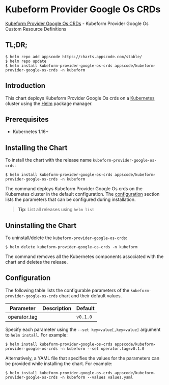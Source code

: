 # Kubeform Provider Google Os CRDs

[Kubeform Provider Google Os CRDs](https://github.com/kubeform) - Kubeform Provider Google Os Custom Resource Definitions

## TL;DR;

```console
$ helm repo add appscode https://charts.appscode.com/stable/
$ helm repo update
$ helm install kubeform-provider-google-os-crds appscode/kubeform-provider-google-os-crds -n kubeform
```

## Introduction

This chart deploys Kubeform Provider Google Os crds on a [Kubernetes](http://kubernetes.io) cluster using the [Helm](https://helm.sh) package manager.

## Prerequisites

- Kubernetes 1.16+

## Installing the Chart

To install the chart with the release name `kubeform-provider-google-os-crds`:

```console
$ helm install kubeform-provider-google-os-crds appscode/kubeform-provider-google-os-crds -n kubeform
```

The command deploys Kubeform Provider Google Os crds on the Kubernetes cluster in the default configuration. The [configuration](#configuration) section lists the parameters that can be configured during installation.

> **Tip**: List all releases using `helm list`

## Uninstalling the Chart

To uninstall/delete the `kubeform-provider-google-os-crds`:

```console
$ helm delete kubeform-provider-google-os-crds -n kubeform
```

The command removes all the Kubernetes components associated with the chart and deletes the release.

## Configuration

The following table lists the configurable parameters of the `kubeform-provider-google-os-crds` chart and their default values.

|  Parameter   | Description | Default  |
|--------------|-------------|----------|
| operator.tag |             | `v0.1.0` |


Specify each parameter using the `--set key=value[,key=value]` argument to `helm install`. For example:

```console
$ helm install kubeform-provider-google-os-crds appscode/kubeform-provider-google-os-crds -n kubeform --set operator.tag=v0.1.0
```

Alternatively, a YAML file that specifies the values for the parameters can be provided while
installing the chart. For example:

```console
$ helm install kubeform-provider-google-os-crds appscode/kubeform-provider-google-os-crds -n kubeform --values values.yaml
```
